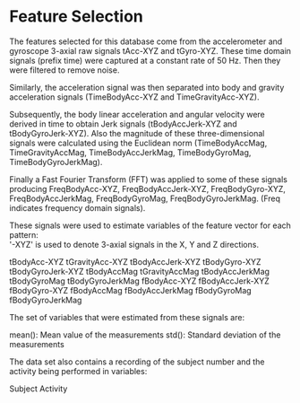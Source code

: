 Feature Selection 
=================

The features selected for this database come from the accelerometer and gyroscope
3-axial raw signals tAcc-XYZ and tGyro-XYZ. These time domain signals (prefix time)
were captured at a constant rate of 50 Hz. Then they were filtered to remove noise.

Similarly, the acceleration signal was then separated into body and gravity
acceleration signals (TimeBodyAcc-XYZ and TimeGravityAcc-XYZ).

Subsequently, the body linear acceleration and angular velocity were derived in time
to obtain Jerk signals (tBodyAccJerk-XYZ and tBodyGyroJerk-XYZ). Also the magnitude 
of these three-dimensional signals were calculated using the Euclidean norm
(TimeBodyAccMag, TimeGravityAccMag, TimeBodyAccJerkMag, TimeBodyGyroMag, TimeBodyGyroJerkMag). 

Finally a Fast Fourier Transform (FFT) was applied to some of these signals producing
FreqBodyAcc-XYZ, FreqBodyAccJerk-XYZ, FreqBodyGyro-XYZ, FreqBodyAccJerkMag,
FreqBodyGyroMag, FreqBodyGyroJerkMag. (Freq indicates frequency domain signals). 

These signals were used to estimate variables of the feature vector for each pattern:  
'-XYZ' is used to denote 3-axial signals in the X, Y and Z directions.

tBodyAcc-XYZ
tGravityAcc-XYZ
tBodyAccJerk-XYZ
tBodyGyro-XYZ
tBodyGyroJerk-XYZ
tBodyAccMag
tGravityAccMag
tBodyAccJerkMag
tBodyGyroMag
tBodyGyroJerkMag
fBodyAcc-XYZ
fBodyAccJerk-XYZ
fBodyGyro-XYZ
fBodyAccMag
fBodyAccJerkMag
fBodyGyroMag
fBodyGyroJerkMag

The set of variables that were estimated from these signals are: 

mean(): Mean value of the measurements
std(): Standard deviation of the measurements

The data set also contains a recording of the subject number and the
activity being performed in variables:

Subject
Activity
